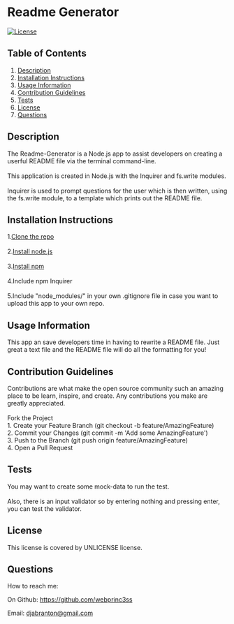 
  # Readme Generator

  [![License](https://img.shields.io/badge/License-UNLICENSE-blue)](http://unlicense.org/)
  
  ## Table of Contents
  1. [Description](#description)
  2. [Installation Instructions](#installation-instructions)
  3. [Usage Information](#usage-information)
  4. [Contribution Guidelines](#contribution-guidelines)
  5. [Tests](#tests)
  6. [License](#license)
  7. [Questions](#questions)
 
  
  ## Description
  The Readme-Generator is a Node.js app to assist developers on creating a userful README file via the terminal command-line.<br /><br />This application is created in Node.js with the Inquirer and fs.write modules.<br /><br />Inquirer is used to prompt questions for the user which is then written, using the fs.write module, to a template which prints out the README file.

  ## Installation Instructions
  1.[Clone the repo](https://github.com/webprinc3ss/readme-generator.git)<br /><br />2.[Install node.js](https://nodejs.org/en/)<br /><br />3.[Install npm](https://www.npmjs.com/package/inquirer)<br /><br />4.Include npm Inquirer<br /><br />5.Include "node_modules/" in your own .gitignore file in case you want to upload this app to your own repo.
    
  ## Usage Information
  This app an save developers time in having to rewrite a README file.  Just great a text file and the README file will do all the formatting for you!
    
  ## Contribution Guidelines
  Contributions are what make the open source community such an amazing place to be learn, inspire, and create. Any contributions you make are greatly appreciated.<br /><br />Fork the Project<br />1. Create your Feature Branch (git checkout -b feature/AmazingFeature)<br />2. Commit your Changes (git commit -m 'Add some AmazingFeature')<br />3. Push to the Branch (git push origin feature/AmazingFeature)<br />4. Open a Pull Request
    
  ## Tests
  You may want to create some mock-data to run the test.<br /><br />Also, there is an input validator so by entering nothing and pressing enter, you can test the validator. 
    
  ## License
  This license is covered by UNLICENSE license. 
  
  ## Questions
  How to reach me:
  
  On Github: https://github.com/webprinc3ss

  Email: djabranton@gmail.com
      
